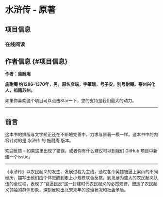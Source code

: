 # 水浒传 - 原著

## 项目信息

### 在线阅读

## 作者信息 {#项目信息}

**作者：施耐庵**

**施耐庵 约1296-1370年，男，原名彦端，字肇瑞，号子安，别号耐庵。泰州兴化人，祖籍苏州。**

如果你喜欢这个项目可以点击Star一下，您的支持是我们最大的动力。

---

## 前言

这本书的排版与文字矫正还在不断地完善中，力求与原著一模一样。这本书中的内容针对的是 水浒传 的 施耐庵 版本。

欢迎反馈 – 如果这里出现了错误，或者你有什么建议可以到我们 GitHub 项目中新建一个issue。

---

《水浒传》以农民起义的发生、发展过程为主线，通过各个英雄被逼上梁山的不同经历，描写出他们由个体觉醒到走上小规模联合反抗，到发展为盛大的农民起义队伍的全过程，表现了“官逼民反”这一封建时代农民起义的必然规律，塑造了农民起义领袖的群体形象，深刻反映出北宋末年的政治状况和社会矛盾。



